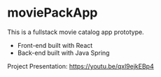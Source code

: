 # moviePackApp

This is a fullstack movie catalog app prototype.

- Front-end built with React
- Back-end built with Java Spring

Project Presentation: https://youtu.be/qxl9ejkEBp4
